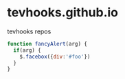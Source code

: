 # tevhooks.github.io
tevhooks repos

```javascript
function fancyAlert(arg) {
  if(arg) {
    $.facebox({div:'#foo'})
  }
}
```
